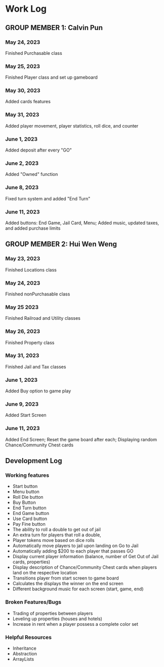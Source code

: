 # Work Log

## GROUP MEMBER 1: Calvin Pun

### May 24, 2023
Finished Purchasable class

### May 25, 2023
Finished Player class and set up gameboard

### May 30, 2023
Added cards features

### May 31, 2023
Added player movement, player statistics, roll dice, and counter

### June 1, 2023
Added deposit after every "GO"

### June 2, 2023
Added "Owned" function

### June 8, 2023
Fixed turn system and added "End Turn"

### June 11, 2023
Added buttons: End Game, Jail Card, Menu; Added music, updated taxes, and added purchase limits


## GROUP MEMBER 2: Hui Wen Weng

### May 23, 2023
Finished Locations class

### May 24, 2023
Finished nonPurchasable class

### May 25 2023
Finished Railroad and Utility classes

### May 26, 2023
Finished Property class

### May 31, 2023
Finished Jail and Tax classes

### June 1, 2023
Added Buy option to game play

### June 9, 2023
Added Start Screen

### June 11, 2023
Added End Screen; Reset the game board after each; Displaying random Chance/Community Chest cards

## Development Log
### Working features
* Start button
* Menu button
* Roll Die button
* Buy Button
* End Turn button
* End Game button
* Use Card button
* Pay Fine button
* The ability to roll a double to get out of jail
* An extra turn for players that roll a double, 
* Player tokens move based on dice rolls
* Automatically move players to jail upon landing on Go to Jail
* Automatically adding $200 to each player that passes GO
* Display current player information (balance, number of Get Out of Jail cards, properties)
* Display description of Chance/Community Chest cards when players land on the respective location
* Transitions player from start screen to game board
* Calculates the displays the winner on the end screen
* Different background music for each screen (start, game, end)
### Broken Features/Bugs
* Trading of properties between players
* Leveling up properties (houses and hotels)
* Increase in rent when a player possess a complete color set
### Helpful Resources
* Inheritance
* Abstraction
* ArrayLists
